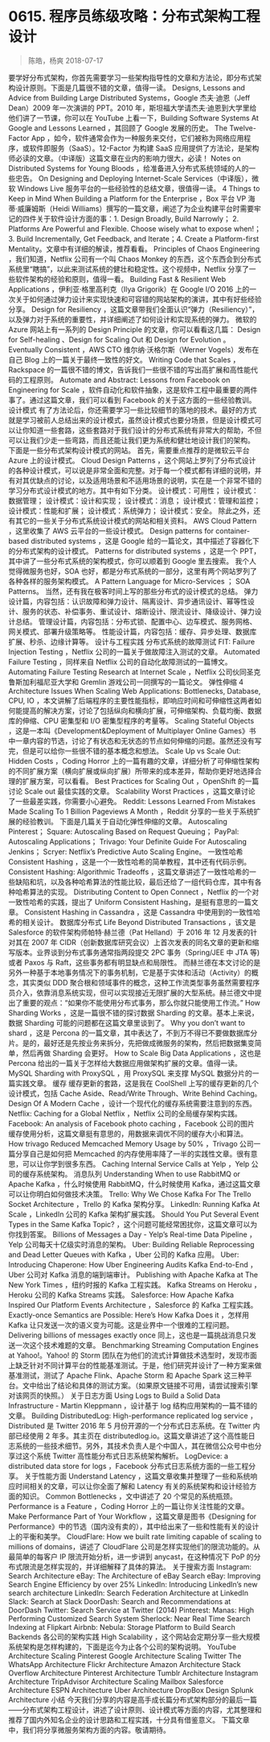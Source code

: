 # 0615. 程序员练级攻略：分布式架构工程设计
> 陈皓，杨爽 2018-07-17

要学好分布式架构，你首先需要学习一些架构指导性的文章和方法论，即分布式架构设计原则。下面是几篇很不错的文章，值得一读。
Designs, Lessons and Advice from Building Large Distributed Systems，Google 杰夫·迪恩（Jeff Dean）2009 年一次演讲的 PPT。2010 年，斯坦福大学请杰夫·迪恩到大学里给他们讲了一节课，你可以在 YouTube 上看一下，Building Software Systems At Google and Lessons Learned ，其回顾了 Google 发展的历史。
The Twelve-Factor App ，如今，软件通常会作为一种服务来交付，它们被称为网络应用程序，或软件即服务（SaaS）。12-Factor 为构建 SaaS 应用提供了方法论，是架构师必读的文章。（中译版）这篇文章在业内的影响力很大，必读！
Notes on Distributed Systems for Young Bloods ，给准备进入分布式系统领域的人的一些忠告。
On Designing and Deploying Internet-Scale Services（中译版），微软 Windows Live 服务平台的一些经验性的总结文章，很值得一读。
4 Things to Keep in Mind When Building a Platform for the Enterprise ，Box 平台 VP 海蒂·威廉姆斯（Heidi Williams）撰写的一篇文章，阐述了为企业构建平台时需要牢记的四件关于软件设计方面的事：1. Design Broadly, Build Narrowly； 2. Platforms Are Powerful and Flexible. Choose wisely what to expose when!；3. Build Incrementally, Get Feedback, and Iterate；4. Create a Platform-first Mentality。文章中有详细的解读，推荐看看。
Principles of Chaos Engineering ，我们知道，Netflix 公司有一个叫 Chaos Monkey 的东西，这个东西会到分布式系统里“瞎搞”，以此来测试系统的健壮和稳定性。这个视频中，Netflix 分享了一些软件架构的经验和原则，值得一看。
Building Fast & Resilient Web Applications ，伊利亚·格里高利克（Ilya Grigorik）在 Google I/O 2016 上的一次关于如何通过弹力设计来实现快速和可容错的网站架构的演讲，其中有好些经验分享。
Design for Resiliency ，这篇文章带我们全面认识“弹力（Resiliency）”，以及弹力对于系统的重要性，并详细阐述了如何设计和实现系统的弹力。
微软的 Azure 网站上有一系列的 Design Principle 的文章，你可以看看这几篇： Design for Self-healing 、Design for Scaling Out 和 Design for Evolution 。
Eventually Consistent ，AWS CTO 维尔纳·沃格尔斯（Werner Vogels）发布在自己 Blog 上的一篇关于最终一致性的好文。
Writing Code that Scales ，Rackspace 的一篇很不错的博文，告诉我们一些很不错的写出高扩展和高性能代码的工程原则。
Automate and Abstract: Lessons from Facebook on Engineering for Scale ，软件自动化和软件抽象，这是软件工程中最重要的两件事了。通过这篇文章，我们可以看到 Facebook 的关于这方面的一些经验教训。
设计模式
有了方法论后，你还需要学习一些比较细节的落地的技术。最好的方式就是学习被前人总结出来的设计模式，虽然设计模式也要分场景，但是设计模式可以让你知道一些套路，这些套路对于我们设计的分布式系统有非常大的帮助，不但可以让我们少走一些弯路，而且还能让我们更为系统和健壮地设计我们的架构。
下面是一些分布式架构设计模式的网站。
首先，需要重点推荐的是微软云平台 Azure 上的设计模式。 Cloud Design Patterns ，这个网站上罗列了分布式设计的各种设计模式，可以说是非常全面和完整。对于每一个模式都有详细的说明，并有对其优缺点的讨论，以及适用场景和不适用场景的说明，实在是一个非常不错的学习分布式设计模式的地方。其中有如下分类。
设计模式：可用性；
设计模式：数据管理；
设计模式：设计和实现；
设计模式：消息；
设计模式：管理和监控；
设计模式：性能和扩展；
设计模式：系统弹力；
设计模式：安全。
除此之外，还有其它的一些关于分布式系统设计模式的网站和相关资料。
AWS Cloud Pattern ，这里收集了 AWS 云平台的一些设计模式。
Design patterns for container-based distributed systems ，这是 Google 给的一篇论文，其中描述了容器化下的分布式架构的设计模式。
Patterns for distributed systems ，这是一个 PPT，其中讲了一些分布式系统的架构模式，你可以顺着到 Google 里去搜索。
我个人觉得微服务也好，SOA 也好，都是分布式系统的一部分，这里有两个网站罗列了各种各样的服务架构模式。
A Pattern Language for Micro-Services ；
SOA Patterns。
当然，还有我在极客时间上写的那些分布式的设计模式的总结。
弹力设计篇，内容包括：认识故障和弹力设计、隔离设计、异步通讯设计、幂等性设计、服务的状态、补偿事务、重试设计、熔断设计、限流设计、降级设计、弹力设计总结。
管理设计篇，内容包括：分布式锁、配置中心、边车模式、服务网格、网关模式、部署升级策略等。
性能设计篇，内容包括：缓存、异步处理、数据库扩展、秒杀、边缘计算等。
设计与工程实践
分布式系统的故障测试
FIT: Failure Injection Testing ，Netflix 公司的一篇关于做故障注入测试的文章。
Automated Failure Testing ，同样来自 Netflix 公司的自动化故障测试的一篇博文。
Automating Failure Testing Research at Internet Scale ，Netflix 公司伙同圣克鲁斯加利福尼亚大学和 Gremlin 游戏公司一同撰写的一篇论文。
弹性伸缩
4 Architecture Issues When Scaling Web Applications: Bottlenecks, Database, CPU, IO ，本文讲解了后端程序的主要性能指标，即响应时间和可伸缩性这两者如何能提高的解决方案，讨论了包括纵向和横向扩展，可伸缩架构、负载均衡、数据库的伸缩、CPU 密集型和 I/O 密集型程序的考量等。
Scaling Stateful Objects ，这是一本叫《Development&Deployment of Multiplayer Online Games》书中一章内容的节选，讨论了有状态和无状态的节点如何伸缩的问题。虽然还没有写完，但是可以给你一些很不错的基本概念和想法。
Scale Up vs Scale Out: Hidden Costs ，Coding Horror 上的一篇有趣的文章，详细分析了可伸缩性架构的不同扩展方案（横向扩展或纵向扩展）所带来的成本差异，帮助你更好地选择合理的扩展方案，可以看看。
Best Practices for Scaling Out ，OpenShift 的一篇讨论 Scale out 最佳实践的文章。
Scalability Worst Practices ，这篇文章讨论了一些最差实践，你需要小心避免。
Reddit: Lessons Learned From Mistakes Made Scaling To 1 Billion Pageviews A Month ，Reddit 分享的一些关于系统扩展的经验教训。
下面是几篇关于自动化弹性伸缩的文章。
Autoscaling Pinterest；
Square: Autoscaling Based on Request Queuing；
PayPal: Autoscaling Applications；
Trivago: Your Definite Guide For Autoscaling Jenkins；
Scryer: Netflix’s Predictive Auto Scaling Engine。
一致性哈希
Consistent Hashing ，这是一个一致性哈希的简单教程，其中还有代码示例。
Consistent Hashing: Algorithmic Tradeoffs ，这篇文章讲述了一致性哈希的一些缺陷和坑，以及各种哈希算法的性能比较，最后还给了一组代码仓库，其中有各种哈希算法的实现。
Distributing Content to Open Connect ，Netflix 的一个对一致性哈希的实践，提出了 Uniform Consistent Hashing，是挺有意思的一篇文章。
Consistent Hashing in Cassandra ，这是 Cassandra 中使用到的一致性哈希的相关设计。
数据库分布式
Life Beyond Distributed Transactions ，该文是 Salesforce 的软件架构师帕特·赫兰德（Pat Helland）于 2016 年 12 月发表的针对其在 2007 年 CIDR（创新数据库研究会议）上首次发表的同名文章的更新和缩写版本。业界谈到分布式事务通常指两段提交 2PC 事务（Spring/JEE 中 JTA 等) 或者 Paxos 与 Raft，这些事务都有明显缺点和局限性。
而赫兰德在本文讨论的是另外一种基于本地事务情况下的事务机制，它是基于实体和活动（Activity）的概念，其实类似 DDD 聚合根和领域事件的概念，这种工作流类型事务虽然需要程序员介入，依靠消息系统实现，但可以实现接近无限扩展的大型系统。赫兰德文中提出了重要的观点：“如果你不能使用分布式事务，那么你就只能使用工作流。”
How Sharding Works ，这是一篇很不错的探讨数据 Sharding 的文章。基本上来说，数据 Sharding 可能的问题都在这篇文章里谈到了。
Why you don’t want to shard ，这是 Percona 的一篇文章，其中表达了，不到万不得已不要做数据库分片。是的，最好还是先按业务来拆分，先把做成微服务的架构，然后把数据集变简单，然后再做 Sharding 会更好。
How to Scale Big Data Applications ，这也是 Percona 给出的一篇关于怎样给大数据应用做架构扩展的文章。值得一读。
MySQL Sharding with ProxySQL ，用 ProxySQL 来支撑 MySQL 数据分片的一篇实践文章。
缓存
缓存更新的套路，这是我在 CoolShell 上写的缓存更新的几个设计模式，包括 Cache Aside、Read/Write Through、Write Behind Caching。
Design Of A Modern Cache ，设计一个现代化的缓存系统需要注意到的东西。
Netflix: Caching for a Global Netflix ，Netflix 公司的全局缓存架构实践。
Facebook: An analysis of Facebook photo caching ，Facebook 公司的图片缓存使用分析，这篇文章挺有意思的，用数据来调优不同的缓存大小和算法。
How trivago Reduced Memcached Memory Usage by 50% ，Trivago 公司一篇分享自己是如何把 Memcached 的内存使用率降了一半的实践性文章。很有意思，可以让你学到很多东西。
Caching Internal Service Calls at Yelp ，Yelp 公司的缓存系统架构。
消息队列
Understanding When to use RabbitMQ or Apache Kafka ，什么时候使用 RabbitMQ，什么时候使用 Kafka，通过这篇文章可以让你明白如何做技术决策。
Trello: Why We Chose Kafka For The Trello Socket Architecture ，Trello 的 Kafka 架构分享。
LinkedIn: Running Kafka At Scale ，LinkedIn 公司的 Kafka 架构扩展实践。
Should You Put Several Event Types in the Same Kafka Topic? ，这个问题可能经常困扰你，这篇文章可以为你找到答案。
Billions of Messages a Day - Yelp’s Real-time Data Pipeline ，Yelp 公司每天十亿级实时消息的架构。
Uber: Building Reliable Reprocessing and Dead Letter Queues with Kafka ，Uber 公司的 Kafka 应用。
Uber: Introducing Chaperone: How Uber Engineering Audits Kafka End-to-End ，Uber 公司对 Kafka 消息的端到端审计。
Publishing with Apache Kafka at The New York Times ，纽约时报的 Kafka 工程实践。
Kafka Streams on Heroku ，Heroku 公司的 Kafka Streams 实践。
Salesforce: How Apache Kafka Inspired Our Platform Events Architecture ，Salesforce 的 Kafka 工程实践。
Exactly-once Semantics are Possible: Here’s How Kafka Does it ，怎样用 Kafka 让只发送一次的语义变为可能。这是业界中一个很难的工程问题。
Delivering billions of messages exactly once 同上，这也是一篇挑战消息只发送一次这个技术难题的文章。
Benchmarking Streaming Computation Engines at Yahoo!。Yahoo! 的 Storm 团队在为他们的流式计算做技术选型时，发现市面上缺乏针对不同计算平台的性能基准测试。于是，他们研究并设计了一种方案来做基准测试，测试了 Apache Flink、Apache Storm 和 Apache Spark 这三种平台。文中给出了结论和具体的测试方案。（如果原文链接不可用，请尝试搜索引擎对该网页的快照。）
关于日志方面
Using Logs to Build a Solid Data Infrastructure - Martin Kleppmann ，设计基于 log 结构应用架构的一篇不错的文章。
Building DistributedLog: High-performance replicated log service ，Distributed 是 Twitter 2016 年 5 月份开源的一个分布式日志系统。在 Twitter 内部已经使用 2 年多。其主页在 distributedlog.io。这篇文章讲述了这个高性能日志系统的一些技术细节。另外，其技术负责人是个中国人，其在微信公众号中也分享过这个系统 Twitter 高性能分布式日志系统架构解析。
LogDevice: a distributed data store for logs ，Facebook 分布式日志系统方面的一些工程分享。
关于性能方面
Understand Latency ，这篇文章收集并整理了一些和系统响应时间相关的文章，可以让你全面了解和 Latency 有关的系统架构和设计经验方面的知识。
Common Bottlenecks ，文中讲述了 20 个常见的系统瓶颈。
Performance is a Feature ，Coding Horror 上的一篇让你关注性能的文章。
Make Performance Part of Your Workflow ，这篇文章是图书《Designing for Performance》中的节选（国内没有卖的），其中给出来了一些和性能有关的设计上的平衡和美学。
CloudFlare: How we built rate limiting capable of scaling to millions of domains，讲述了 CloudFlare 公司是怎样实现他们的限流功能的。从最简单的每客户 IP 限流开始分析，进一步讲到 anycast，在这种情况下 PoP 的分布式限流是怎样实现的，并详细解释了具体的算法。
关于搜索方面
Instagram: Search Architecture
eBay: The Architecture of eBay Search
eBay: Improving Search Engine Efficiency by over 25%
LinkedIn: Introducing LinkedIn’s new search architecture
LinkedIn: Search Federation Architecture at LinkedIn
Slack: Search at Slack
DoorDash: Search and Recommendations at DoorDash
Twitter: Search Service at Twitter (2014)
Pinterest: Manas: High Performing Customized Search System
Sherlock: Near Real Time Search Indexing at Flipkart
Airbnb: Nebula: Storage Platform to Build Search Backends
各公司的架构实践
High Scalability ，这个网站会定期分享一些大规模系统架构是怎样构建的，下面是迄今为止各个公司的架构说明。
YouTube Architecture
Scaling Pinterest
Google Architecture
Scaling Twitter
The WhatsApp Architecture
Flickr Architecture
Amazon Architecture
Stack Overflow Architecture
Pinterest Architecture
Tumblr Architecture
Instagram Architecture
TripAdvisor Architecture
Scaling Mailbox
Salesforce Architecture 
ESPN Architecture
Uber Architecture
DropBox Design
Splunk Architecture
小结
今天我们分享的内容是高手成长篇分布式架构部分的最后一篇——分布式架构工程设计，讲述了设计原则、设计模式等方面的内容，尤其整理和推荐了国内外知名企业的设计思路和工程实践，十分具有借鉴意义。
下篇文章中，我们将分享微服务架构方面的内容。敬请期待。
